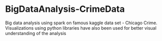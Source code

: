 # BigDataAnalysis-CrimeData
Big data analysis using spark on famous kaggle data set - Chicago Crime. Visualizations using python libraries have also been used for better visual understanding of the analysis 
